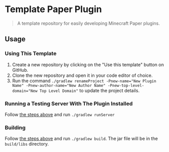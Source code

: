 # Template Paper Plugin

> A template repository for easily developing Minecraft Paper plugins.

## Usage

### Using This Template

1. Create a new repository by clicking on the "Use this template" button on GitHub.
2. Clone the new repository and open it in your code editor of choice.
3. Run the command `./gradlew renameProject -Pnew-name="New Plugin Name" -Pnew-author-name="New Author Name" -Pnew-top-level-domain="New Top Level Domain"` to update the project details.

### Running a Testing Server With The Plugin Installed

Follow [the steps above](#using-this-template) and run `./gradlew runServer`

### Building

Follow [the steps above](#using-this-template) and run `./gradlew build`. The jar file will be in the `build/libs` directory.
